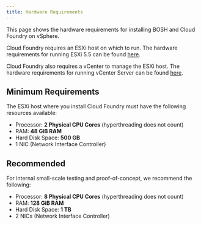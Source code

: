 ```yaml
---
title: Hardware Requirements
---
```


This page shows the hardware requirements for installing BOSH and Cloud Foundry on vSphere.

Cloud Foundry requires an ESXi host on which to run. The hardware requirements for running ESXi 5.5 can be found [here](http://kb.vmware.com/selfservice/microsites/search.do?language=en_US&cmd=displayKC&externalId=2052329).

Cloud Foundry also requires a vCenter to manage the ESXi host. The hardware requirements for running vCenter Server can be found [here](http://kb.vmware.com/selfservice/microsites/search.do?language=en_US&cmd=displayKC&externalId=2005086).

## Minimum Requirements

The ESXi host where you install Cloud Foundry must have the following resources available:

* Processor: **2 Physical CPU Cores** (hyperthreading does not count)
* RAM: **48 GiB RAM**
* Hard Disk Space: **500 GB**
* 1 NIC (Network Interface Controller)

## Recommended

For internal small-scale testing and proof-of-concept, we recommend the following:

* Processor: **8 Physical CPU Cores** (hyperthreading does not count)
* RAM: **128 GiB RAM**
* Hard Disk Space: **1 TB**
* 2 NICs (Network Interface Controller)

